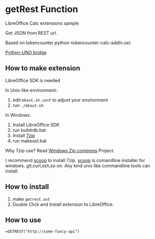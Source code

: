 # getRest Function

LibreOffice Calc extensions sample 

Get JSON from REST url.

Based on tokencounter python-tokencounter-calc-addin.oxt.

[Python-UNO bridge](http://www.openoffice.org/udk/python/python-bridge.html#examples)

## How to make extension

LibreOffice SDK is needed

In Unix-like environment:

1. edit `mkoxt.sh.conf` to adjust your environment
2. run `./mkout.sh`

In Windows:

1. Install LibreOffice SDK
2. run buildrdb.bat
3. Install [7zip](https://www.7-zip.org/)
4. run makeoxt.bat

Why 7zip use?
Read [Windows Zip compress](https://github.com/arachan/getrest/projects/1) Project.

I recommend [scoop](https://scoop.sh/) to install 7zip.
[scoop](https://scoop.sh/) is comandline installer for windows.
git,curl,ssh,so on.
Any kind unix like commandline tools can install.

## How to install

1. make `getrest.oxt`
2. Double Click and Install extension to LibreOffice.

## How to use

`=GETREST("http://some-funcy-api")`
